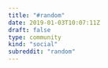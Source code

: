 ```yaml
---
title: "#random"
date: 2019-01-03T10:07:11Z
draft: false
type: community
kind: "social"
subreddit: "random"
---
```

